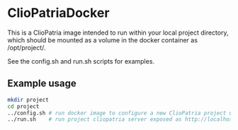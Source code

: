 # ClioPatriaDocker

This is a ClioPatria image intended to run within your local project directory, which should be mounted as a volume in the docker container as /opt/project/. 

See the config.sh and run.sh scripts for examples.

## Example usage
```bash 
mkdir project
cd project
../config.sh # run docker image to configure a new ClioPatria project under your username
../run.sh    # run project cliopatria server exposed as http://localhost:3020/
```
